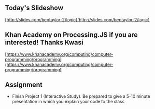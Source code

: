 ## Today's Slideshow

[http://slides.com/bentaylor-2/logic](http://slides.com/bentaylor-2/logic)

## Khan Academy on Processing.JS if you are interested! Thanks Kwasi

[https://www.khanacademy.org/computing/computer-programming/programming](https://www.khanacademy.org/computing/computer-programming/programming)

## Assignment

- Finish Project 1 (Interactive Study). Be prepared to give a 5-10 minute presentation in which you explain your code to the class.
